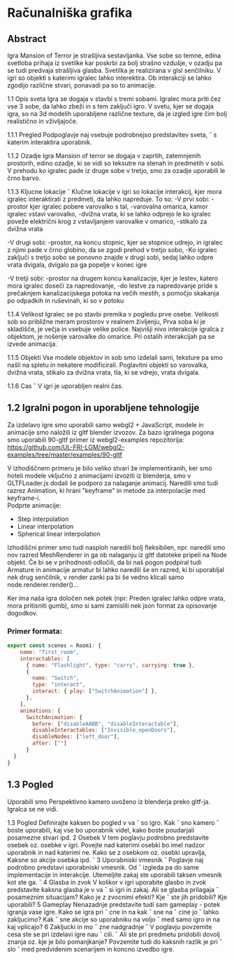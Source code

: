 <!-- NASLOVNICA -->

# Računalniška grafika

## Abstract

Igra Mansion of Terror je strašljiva sestavljanka. Vse sobe so temne, edina svetloba prihaja iz svetilke kar poskrbi za bolj strašno vzdušje, v ozadju pa se tudi predvaja strašljiva glasba.
Svetilka je realizirana v glsl senčilniku. V igri so objekti s katerimi igralec lahko interektira. Ob interakciji se lahko zgodijo različne stvari, ponavadi pa so to animacije.

1.1 Opis sveta
Igra se dogaja v stavbi s tremi sobami.
Igralec mora priti čez vse 3 sobe, da lahko zbeži in s tem zaključi igro.
V svetu, kjer se dogaja igra, so na 3d modelih uporabljene različne texture,
da je izgled igre čim bolj realistično in vživljajoče.

1.1.1 Pregled
Podpoglavje naj vsebuje podrobnejso predstavitev sveta, ˇ
s katerim interaktira uporabnik.

1.1.2 Ozadje
Igra Mansion of terror se dogaja v zaprtih, zatemnjenih prostorih, edino ozadje, ki se vidi so teksutre na stenah in predmetih v sobi.
V prehodu ko igralec pade iz druge sobe v tretjo, smo za ozadje uporabili le črno barvo.

1.1.3 Kljucne lokacije ˇ
Klučne lokacije v igri so lokacije interakcij, kjer mora igralec interaktirati z predmeti, da lahko napreduje.
To so:
-V prvi sobi:
    -prostor kjer igralec pobere varovalko s tal,
    -varovalna omarica, kamor igralec vstavi varovalko,
    -dvižna vrata, ki se lahko odprejo le ko igralec poveže električni krog z vstavljanjem varovalke v omarico,
    -stikalo za dvižna vrata

-V drugi sobi:
    -prostor, na koncu stopnic, kjer se stopnice udrejo, in igralec z njimi pade v črno globino, da se zgodi prehod v tretjo sobo,
    -Ko igralec zaključi s tretjo sobo se ponovno znajde v drugi sobi, sedaj lahko odpre vrata dvigala, dvigalo pa ga popelje v konec igre

-V tretji sobi:
    -prostor na drugem koncu kanalizacije, kjer je lestev, katero mora igralec doseči za napredovanje,
    -do lestve za napredovanje pride s prečaknjem kanalizacijskega potoka na večih mestih, s pomočjo skakanja po odpadkih in ruševinah, ki so v potoku

1.1.4 Velikost
Igralec se po stavbi premika v pogledu prve osebe.
Velikosti sob so približne meram prostorov v realnem življenju,
Prva soba ki je skladišče, je večja in vsebuje velike police.
Najvišji nivo interakcije igralca z objektom, je nošenje varovalke do omarice.
Pri ostalih interakcijah pa se izvede animacija.

1.1.5 Objekti
Vse modele objektov in sob smo izdelali sami, teksture pa smo našli na spletu in nekatere modificirali.
Poglavitni objekti so varovalka, dvižna vrata, stikalo za dvižna vrata, tla, ki se vdrejo, vrata dvigala.

1.1.6 Cas ˇ
V igri je uporabljen realni čas.


## 1.2 Igralni pogon in uporabljene tehnologije

Za izdelavo igre smo uporabili samo webgl2 + JavaScript, modele in animacije smo naložili iz gltf blender izvozov. Za bazo igralnega pogona smo uporabili 90-gltf primer iz webgl2-examples repozitorija: https://github.com/UL-FRI-LGM/webgl2-examples/tree/master/examples/90-gltf  

V izhodiščnem primeru je bilo veliko stvari že implementiranih, ker smo hoteli modele vključno z animacijami izvoziti iz blenderja, smo v GLTFLoader.js dodali še podporo za nalaganje animacij. Naredili smo tudi razrez Animation, ki hrani "keyframe" in metode za interpolacije med keyframe-i.  
Podprte animacije:
- Step interpolation
- Linear interpolation
- Spherical linear interpolation

Izhodiščni primer smo tudi nasploh naredili bolj fleksibilen, npr. naredili smo nov razred MeshRenderer in ga ob nalaganju iz gltf datoteke pripeli na Node objekt. Če bi se v prihodnosti odločili, da bi naš pogon podpiral tudi Armature in animacije armatur bi lahko naredili še en razred, ki bi uporabljal nek drug senčilnik, v render zanki pa bi še vedno klicali samo node.renderer.render()...  

Ker ima naša igra določen nek potek (npr: Preden igralec lahko odpre vrata, mora pritisniti gumb), smo si sami zamislili nek json format za opisovanje dogodkov.

### Primer formata:  

```js
export const scenes = Room1: {
    name: "first_room",
    interactables: [
      { name: "Flashlight", type: "carry", carrying: true },
      {
        name: "Switch",
        type: "interact",
        interact: { play: ["SwitchAnimation"] },
      },
    ],
    animations: {
      SwitchAnimation: {
        before: ["disableAABB", "disableInteractable"],
        disableInteractables: ["Invisible_openDoors"],
        disableNodes: ["left_door"],
        after: [""]
      }
  }
}
````

## 1.3 Pogled

Uporabili smo Perspektivno kamero uvoženo iz blenderja preko gltf-ja.
Igralca se ne vidi.

1.3 Pogled
Definirajte kaksen bo pogled v va ˇ so igro. Kak ˇ sno kamero ˇ
boste uporabili, kaj vse bo uporabnik videl, kako boste
poudarjali posamezne stvari ipd.
2 Osebek
V tem poglavju podrobno predstavite osebek oz. osebke
v igri. Povejte nad katerimi osebki bo imel nadzor uporabnik in nad katerimi ne. Kako se z osebkom oz. osebki
upravlja, Kaksne so akcije osebka ipd. ˇ
3 Uporabniski vmesnik ˇ
Poglavje naj podrobno predstavi uporabniski vmesnik. Od ˇ
izgleda pa do same implementacije in interakcije. Utemeljite zakaj ste uporabili taksen vmesnik kot ste ga. ˇ
4 Glasba in zvok
V kolikor v igri uporabite glasbo in zvok predstavite kaksna glasba je v va ˇ si igri in zakaj. Ali se glasba prilagaja ˇ
posameznim situacijam? Kako je z zvocnimi efekti? Kje ˇ
ste jih pridobili? Kje uporabili?
5 Gameplay
Nenazadnje predstavite tudi sam gameplay - potek igranja vase igre. Kako se igra pri ˇ cne in na kak ˇ sne na ˇ cine jo ˇ
lahko zakljucimo? Kak ˇ sne akcije so uporabniku na voljo ˇ
med samo igro in na kaj vplicajo?
6 Zakljucki in mo ˇ zne nadgradnje ˇ
V poglavju povzemite cesa ste se pri izdelavi igre nau ˇ cili. ˇ
Ali ste pri predmetu pridobili dovolj znanja oz. kje je bilo
pomanjkanje? Povzemite tudi do kaksnih razlik je pri ˇ slo ˇ
med predvidenim scenarijem in koncno izvedbo igre. 
